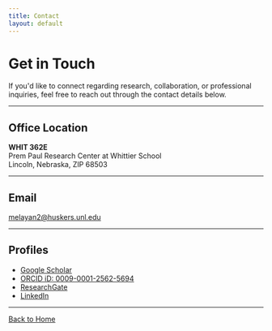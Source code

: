 ```yaml
---
title: Contact
layout: default
---
```

# Get in Touch

If you'd like to connect regarding research, collaboration, or professional inquiries, feel free to reach out through the contact details below.

---

## Office Location

**WHIT 362E**  
Prem Paul Research Center at Whittier School  
Lincoln, Nebraska, ZIP 68503

---

## Email

[melayan2@huskers.unl.edu](mailto:melayan2@huskers.unl.edu)

---

## Profiles

- [Google Scholar](https://scholar.google.com/citations?user=4ypH5kAAAAAJ&hl=en)
- [ORCID iD: 0009-0001-2562-5694](https://orcid.org/0009-0001-2562-5694)
- [ResearchGate](https://www.researchgate.net/profile/Mohammad-Elayan-2)
- [LinkedIn](https://www.linkedin.com/in/mohammad-elayan-69096662)

---

[Back to Home](index.md)   
